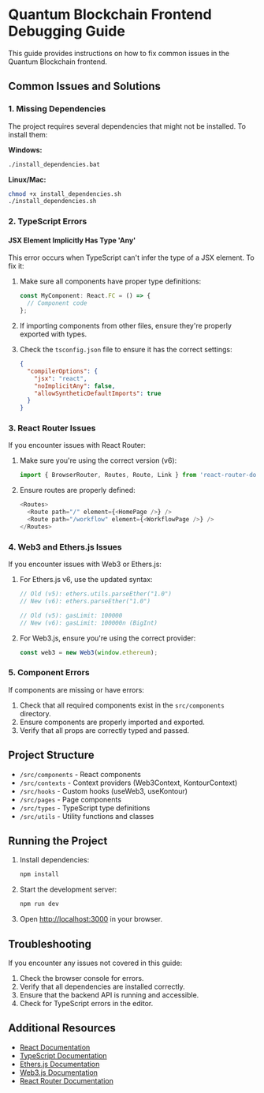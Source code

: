 # Quantum Blockchain Frontend Debugging Guide

This guide provides instructions on how to fix common issues in the Quantum Blockchain frontend.

## Common Issues and Solutions

### 1. Missing Dependencies

The project requires several dependencies that might not be installed. To install them:

**Windows:**
```bash
./install_dependencies.bat
```

**Linux/Mac:**
```bash
chmod +x install_dependencies.sh
./install_dependencies.sh
```

### 2. TypeScript Errors

#### JSX Element Implicitly Has Type 'Any'

This error occurs when TypeScript can't infer the type of a JSX element. To fix it:

1. Make sure all components have proper type definitions:
   ```typescript
   const MyComponent: React.FC = () => {
     // Component code
   };
   ```

2. If importing components from other files, ensure they're properly exported with types.

3. Check the `tsconfig.json` file to ensure it has the correct settings:
   ```json
   {
     "compilerOptions": {
       "jsx": "react",
       "noImplicitAny": false,
       "allowSyntheticDefaultImports": true
     }
   }
   ```

### 3. React Router Issues

If you encounter issues with React Router:

1. Make sure you're using the correct version (v6):
   ```typescript
   import { BrowserRouter, Routes, Route, Link } from 'react-router-dom';
   ```

2. Ensure routes are properly defined:
   ```typescript
   <Routes>
     <Route path="/" element={<HomePage />} />
     <Route path="/workflow" element={<WorkflowPage />} />
   </Routes>
   ```

### 4. Web3 and Ethers.js Issues

If you encounter issues with Web3 or Ethers.js:

1. For Ethers.js v6, use the updated syntax:
   ```typescript
   // Old (v5): ethers.utils.parseEther("1.0")
   // New (v6): ethers.parseEther("1.0")
   
   // Old (v5): gasLimit: 100000
   // New (v6): gasLimit: 100000n (BigInt)
   ```

2. For Web3.js, ensure you're using the correct provider:
   ```typescript
   const web3 = new Web3(window.ethereum);
   ```

### 5. Component Errors

If components are missing or have errors:

1. Check that all required components exist in the `src/components` directory.
2. Ensure components are properly imported and exported.
3. Verify that all props are correctly typed and passed.

## Project Structure

- `/src/components` - React components
- `/src/contexts` - Context providers (Web3Context, KontourContext)
- `/src/hooks` - Custom hooks (useWeb3, useKontour)
- `/src/pages` - Page components
- `/src/types` - TypeScript type definitions
- `/src/utils` - Utility functions and classes

## Running the Project

1. Install dependencies:
   ```bash
   npm install
   ```

2. Start the development server:
   ```bash
   npm run dev
   ```

3. Open [http://localhost:3000](http://localhost:3000) in your browser.

## Troubleshooting

If you encounter any issues not covered in this guide:

1. Check the browser console for errors.
2. Verify that all dependencies are installed correctly.
3. Ensure that the backend API is running and accessible.
4. Check for TypeScript errors in the editor.

## Additional Resources

- [React Documentation](https://reactjs.org/docs/getting-started.html)
- [TypeScript Documentation](https://www.typescriptlang.org/docs/)
- [Ethers.js Documentation](https://docs.ethers.org/v6/)
- [Web3.js Documentation](https://web3js.readthedocs.io/)
- [React Router Documentation](https://reactrouter.com/docs/en/v6)